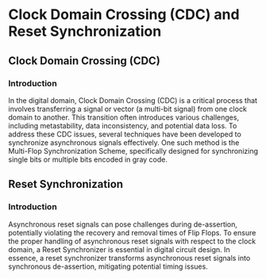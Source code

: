 # Clock Domain Crossing (CDC) and Reset Synchronization

## Clock Domain Crossing (CDC)

### Introduction

In the digital domain, Clock Domain Crossing (CDC) is a critical process that involves transferring a signal or vector (a multi-bit signal) from one clock domain to another. This transition often introduces various challenges, including metastability, data inconsistency, and potential data loss. To address these CDC issues, several techniques have been developed to synchronize asynchronous signals effectively. One such method is the Multi-Flop Synchronization Scheme, specifically designed for synchronizing single bits or multiple bits encoded in gray code.

## Reset Synchronization

### Introduction

Asynchronous reset signals can pose challenges during de-assertion, potentially violating the recovery and removal times of Flip Flops. To ensure the proper handling of asynchronous reset signals with respect to the clock domain, a Reset Synchronizer is essential in digital circuit design. In essence, a reset synchronizer transforms asynchronous reset signals into synchronous de-assertion, mitigating potential timing issues.
